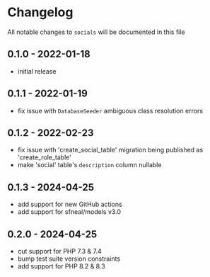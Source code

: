 # Changelog

All notable changes to `socials` will be documented in this file

## 0.1.0 - 2022-01-18
- initial release


## 0.1.1 - 2022-01-19
- fix issue with `DatabaseSeeder` ambiguous class resolution errors
 

## 0.1.2 - 2022-02-23
- fix issue with 'create_social_table' migration being published as 'create_role_table'
- make 'social' table's `description` column nullable


## 0.1.3 - 2024-04-25
- add support for new GitHub actions
- add support for sfneal/models v3.0


## 0.2.0 - 2024-04-25
- cut support for PHP 7.3 & 7.4
- bump test suite version constraints
- add support for PHP 8.2 & 8.3
